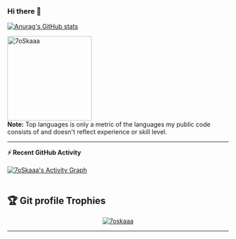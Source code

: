 ### Hi there 👋

[![Anurag's GitHub stats](https://github-readme-stats.vercel.app/api?username=anascheriet&show_icons=true&theme=radical)](https://github.com/anuraghazra/github-readme-stats)

 <img src="https://github-readme-stats.vercel.app/api/top-langs?username=7oSkaaa&langs_count=10&show_icons=true&locale=en&layout=compact&theme=algolia" alt="7oSkaaa" height="192px"/>
  <br/>
  <b>Note:</b> Top languages is only a metric of the languages my public code consists of and doesn't reflect experience or skill level.
  </p>


----

  <summary><b>⚡ Recent GitHub Activity</b></summary>
  <br/>
   <a href="https://github.com/anascheriet"><img alt="7oSkaaa's Activity Graph" src="https://activity-graph.herokuapp.com/graph?username=anascheriet&custom_title=AnasCheriet's%20Contribution%20Graph&theme=react-dark" /></a>
  <br/>


<br/>

## :trophy: Git profile Trophies

<p align="center"> <a href="https://github.com/ryo-ma/github-profile-trophy"><img src="https://github-profile-trophy.vercel.app/?username=7oskaaa&layout=compact&theme=algolia" alt="7oskaaa" /></a> </p>

-----
<!--
**anascheriet/anascheriet** is a ✨ _special_ ✨ repository because its `README.md` (this file) appears on your GitHub profile.

Here are some ideas to get you started:

- 🔭 I’m currently working on ...
- 🌱 I’m currently learning ...
- 👯 I’m looking to collaborate on ...
- 🤔 I’m looking for help with ...
- 💬 Ask me about ...
- 📫 How to reach me: ...
- 😄 Pronouns: ...
- ⚡ Fun fact: ...
-->
